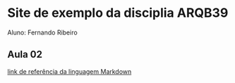 # Site de exemplo da disciplia ARQB39

Aluno: Fernando Ribeiro

## Aula 02
[link de referência da linguagem Markdown](https://markdown.net.br/)

